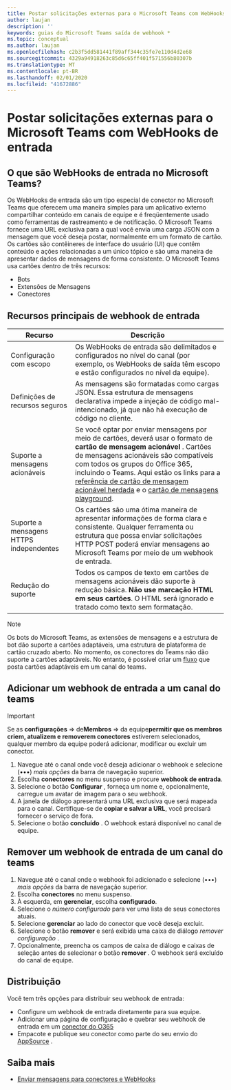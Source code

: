 ```yaml
---
title: Postar solicitações externas para o Microsoft Teams com WebHooks de entrada
author: laujan
description: ''
keywords: guias do Microsoft Teams saída de webhook *
ms.topic: conceptual
ms.author: laujan
ms.openlocfilehash: c2b3f5dd581441f89aff344c35fe7e110d4d2e68
ms.sourcegitcommit: 4329a94918263c85d6c65ff401f571556b80307b
ms.translationtype: MT
ms.contentlocale: pt-BR
ms.lasthandoff: 02/01/2020
ms.locfileid: "41672886"
---
```

# <a name="post-external-requests-to-teams-with-incoming-webhooks"></a>Postar solicitações externas para o Microsoft Teams com WebHooks de entrada

## <a name="what-are-incoming-webhooks-in-teams"></a>O que são WebHooks de entrada no Microsoft Teams?

Os WebHooks de entrada são um tipo especial de conector no Microsoft Teams que oferecem uma maneira simples para um aplicativo externo compartilhar conteúdo em canais de equipe e é freqüentemente usado como ferramentas de rastreamento e de notificação. O Microsoft Teams fornece uma URL exclusiva para a qual você envia uma carga JSON com a mensagem que você deseja postar, normalmente em um formato de cartão. Os cartões são contêineres de interface do usuário (UI) que contêm conteúdo e ações relacionadas a um único tópico e são uma maneira de apresentar dados de mensagens de forma consistente. O Microsoft Teams usa cartões dentro de três recursos:

* Bots
* Extensões de Mensagens
* Conectores

## <a name="incoming-webhook-key-features"></a>Recursos principais de webhook de entrada

| Recurso | Descrição |
| ------- | ----------- |
|Configuração com escopo|Os WebHooks de entrada são delimitados e configurados no nível do canal (por exemplo, os WebHooks de saída têm escopo e estão configurados no nível da equipe).|
|Definições de recursos seguros|As mensagens são formatadas como cargas JSON. Essa estrutura de mensagens declarativa impede a injeção de código mal-intencionado, já que não há execução de código no cliente.|
|Suporte a mensagens acionáveis|Se você optar por enviar mensagens por meio de cartões, deverá usar o formato de **cartão de mensagem acionável** . Cartões de mensagens acionáveis são compatíveis com todos os grupos do Office 365, incluindo o Teams. Aqui estão os links para a [referência de cartão de mensagem acionável herdada](/outlook/actionable-messages/message-card-reference) e o [cartão de mensagens playground](https://messagecardplayground.azurewebsites.net).|
|Suporte a mensagens HTTPS independentes| Os cartões são uma ótima maneira de apresentar informações de forma clara e consistente. Qualquer ferramenta ou estrutura que possa enviar solicitações HTTP POST poderá enviar mensagens ao Microsoft Teams por meio de um webhook de entrada.|
|Redução do suporte|Todos os campos de texto em cartões de mensagens acionáveis dão suporte à redução básica. **Não use marcação HTML em seus cartões**. O HTML será ignorado e tratado como texto sem formatação.|

> [!Note]  
> Os bots do Microsoft Teams, as extensões de mensagens e a estrutura de bot dão suporte a cartões adaptáveis, uma estrutura de plataforma de cartão cruzado aberto. No momento, os conectores do Teams não dão suporte a cartões adaptáveis. No entanto, é possível criar um [fluxo](https://flow.microsoft.com/blog/microsoft-flow-in-microsoft-teams/) que posta cartões adaptáveis em um canal do teams.

## <a name="add-an-incoming-webhook-to-a-teams-channel"></a>Adicionar um webhook de entrada a um canal do teams

> [!Important]  
> Se as **configurações** => de**Membros** => da equipe**permitir que os membros criem, atualizem e removerem conectores** estiverem selecionados, qualquer membro da equipe poderá adicionar, modificar ou excluir um conector.

1. Navegue até o canal onde você deseja adicionar o webhook e selecione (&#8226;&#8226;&#8226;) *mais opções* da barra de navegação superior.
1. Escolha **conectores** no menu suspenso e procure **webhook de entrada**.
1. Selecione o botão **Configurar** , forneça um nome e, opcionalmente, carregue um avatar de imagem para o seu webhook.
1. A janela de diálogo apresentará uma URL exclusiva que será mapeada para o canal. Certifique-se de **copiar e salvar a URL**, você precisará fornecer o serviço de fora.
1. Selecione o botão **concluído** . O webhook estará disponível no canal de equipe.

## <a name="remove-an-incoming-webhook-from-a-teams-channel"></a>Remover um webhook de entrada de um canal do teams

1. Navegue até o canal onde o webhook foi adicionado e selecione (&#8226;&#8226;&#8226;) *mais opções* da barra de navegação superior.
1. Escolha **conectores** no menu suspenso.
1. À esquerda, em **gerenciar**, escolha **configurado**.
1. Selecione o *número configurado* para ver uma lista de seus conectores atuais.
1. Selecione **gerenciar** ao lado do conector que você deseja excluir.
1. Selecione o botão **remover** e será exibida uma caixa de diálogo *remover configuração* .
1. Opcionalmente, preencha os campos de caixa de diálogo e caixas de seleção antes de selecionar o botão **remover** . O webhook será excluído do canal de equipe.

## <a name="distribution"></a>Distribuição

Você tem três opções para distribuir seu webhook de entrada:

* Configure um webhook de entrada diretamente para sua equipe.
* Adicionar uma página de configuração e quebrar seu webhook de entrada em um [conector do O365](~/webhooks-and-connectors/how-to/connectors-creating.md)
* Empacote e publique seu conector como parte do seu envio do [AppSource](~/concepts/deploy-and-publish/office-store-guidance.md) .

## <a name="learn-more"></a>Saiba mais

* [Enviar mensagens para conectores e WebHooks](~/webhooks-and-connectors/how-to/connectors-using.md)